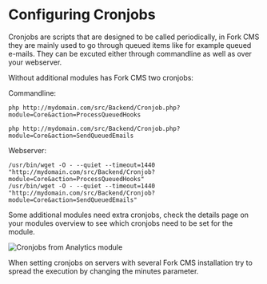 # Configuring Cronjobs

Cronjobs are scripts that are designed to be called periodically, in Fork CMS they are mainly used to go through queued items like for example queued e-mails. They can be excuted either through commandline as well as over your webserver.

Without additional modules has Fork CMS two cronjobs:

Commandline: 

```
php http://mydomain.com/src/Backend/Cronjob.php?module=Core&action=ProcessQueuedHooks

php http://mydomain.com/src/Backend/Cronjob.php?module=Core&action=SendQueuedEmails
```

Webserver: 

```
/usr/bin/wget -O - --quiet --timeout=1440 "http://mydomain.com/src/Backend/Cronjob?module=Core&action=ProcessQueuedHooks"
/usr/bin/wget -O - --quiet --timeout=1440 "http://mydomain.com/src/Backend/Cronjob?module=Core&action=SendQueuedEmails"
```

Some additional modules need extra cronjobs, check the details page on your modules overview to see which cronjobs need to be set for the module.

![Cronjobs from Analytics module](https://raw.github.com/forkcms/documentation/master/getting%20started/assets/cronjobs_analytics.png)

When setting cronjobs on servers with several Fork CMS installation try to spread the execution by changing the minutes parameter.
